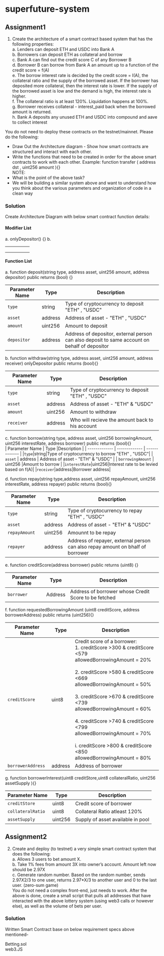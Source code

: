 # superfuture-system

## Assignment1

1. Create the architecture of a smart contract based system that has the following
properties:  
a. Lenders can deposit ETH and USDC into Bank A  
b. Borrowers can deposit ETH as collateral and borrow  
c. Bank A can find out the credit score C of any Borrower B  
d. Borrower B can borrow from Bank A an amount up to a function of the credit score = f(A)  
e. The borrow interest rate is decided by the credit score = I(A), the collateral ratio and the supply of the borrowed asset. If the borrower has deposited more
collateral, then the interest rate is lower. If the supply of the borrowed asset is low and the demand is high, the interest rate is higher.  
f. The collateral ratio is at least 120%. Liquidation happens at 100%.  
g. Borrower receives collateral - interest_paid back when the borrowed amount is returned.  
h. Bank A deposits any unused ETH and USDC into compound and aave to collect interest  

You do not need to deploy these contracts on the testnet/mainnet. Please do the following:  
- Draw Out the Architecture diagram - Show how smart contracts are structured and interact with each other.  
- Write the functions that need to be created in order for the above smart contracts to work with each other. Example: function transfer ( address dst , uint256 amount ){}  
NOTE:  
- What is the point of the above task?  
- We will be building a similar system above and want to understand how you think about the various parameters and organization of code in a clean way  


### Solution
Create Architecture Diagram with below smart contract function details:

#### Modifier List
a. onlyDepositor() {}
b. 

|   |   |   |   |   |
|---|---|---|---|---|
|   |   |   |   |   |
|   |   |   |   |   |
|   |   |   |   |   |

#### Function List
a. function deposit(string type, address asset, uint256 amount, address depositor) public returns (bool) {}  

| Parameter Name | Type |Description |
| ------------- | ------------- | ------------- |
|`type`|string| Type of cryptocurrency to deposit "ETH" , "USDC"|
| `asset`  | address  | Address of asset - "ETH" , "USDC" |
| `amount`  | uint256  | Amount to deposit|
|`depositor`|address| Address of depositor, external person can also deposit to same account on behalf of depositor|

b. function withdraw(string type, address asset, uint256 amount, address receiver) onlyDepositor public returns  (bool){}  

| Parameter Name | Type |Description |
| ------------- | ------------- | ------------- |
|`type`|string|Type of cryptocurrency to deposit "ETH" , "USDC"|
| `asset`  | address  | Address of asset - "ETH" & "USDC"|
| `amount`  | uint256  | Amount to withdraw|
|`receiver`|address| Who will recieve the amount back to his account|

c. function borrow(string type, address asset, uint256 borrowingAmount, uint256 interestRate, address borrower) public returns  (bool){}  
| Parameter Name | Type |Description |
| ------------- | ------------- | ------------- |
|`type`|string|Type of cryptocurrency to borrow "ETH" , "USDC"|
| `asset`  | address  | Address of asset - "ETH" & "USDC" |
| `borrowingAmount`  | uint256  |Amount to borrow |
|`interestRate`|uint256|Interest rate to be levied based on f(A)|
|`receiver`|address|Borrower address|

d. function repay(string type,address asset, uint256 repayAmount, uint256 interestRate, address repayer) public returns  (bool){}  

| Parameter Name | Type |Description |
| ------------- | ------------- | ------------- |
|`type`|string|Type of cryptocurrency to repay "ETH" , "USDC"|
| `asset`  | address  |Address of asset - "ETH" & "USDC" |
| `repayAmount`  | uint256  |Amounnt to be repay |
|`repayer`|address| Address of repayer, external person can also repay amount on bhalf of borrower |

e. function creditScore(address borrower) public returns (uint8) {}  

| Parameter Name | Type |Description |
| ------------- | ------------- | ------------- |
| `borrower`  | Address|Address of borrower whose Credit Score to be fetched |



f. function requestedBorrowingAmount (uint8 creditScore, address borrowerAddress) public returns (uint256){}  

| Parameter Name | Type |Description |
| ------------- | ------------- | ------------- |
| `creditScore`  | uint8  | Credit score of a  borrower:  <br> 1.  creditScore >300 & creditScore <579  <br> allowedBorrowingAmount = 20% <br>  <br> 2.  creditScore >580 & creditScore <669  <br> allowedBorrowingAmount = 50% <br>  <br> 3.  creditScore >670 & creditScore <739  <br> allowedBorrowingAmount = 60% <br>  <br> 4.  creditScore >740 & creditScore <799  <br> allowedBorrowingAmount = 70% <br>  <br> i.  creditScore >800 & creditScore <850  <br> allowedBorrowingAmount = 80% <br> |
| `borrowerAddress`  | address  | Address of borrower|


g. function borrowerInterest(uint8 creditStore,uint8 collateralRatio, uint256 assetSupply ){}  

| Parameter Name | Type |Description |
| ------------- | ------------- | ------------- |
| `creditStore`  | uint8  |Credit score of borrower |
| `collateralRatio`  | uint8  | Collateral Ratio  atleast 120% |
|`assetSupply`|uint256|Supply of asset available in pool |


## Assignment2
2. Create and deploy (to testnet) a very simple smart contract system that does the
following:  
a.  Allows 3 users to bet amount X.  
b.  Take 1% fees from amount 3X into owner’s account. Amount left now should be 2.97X  
c.  Generate random number. Based on the random number, sends 2.97*X*2/3 to one user, returns 2.97*X/3 to another user and 0 to the last user. (zero-sum game)  
You do not need a complex front-end, just needs to work.
After the above is done, create a small script that pulls all addresses that have interacted with
the above lottery system (using web3 calls or however else), as well as the volume of bets per
user.

### Solution
Written Smart Contract base on below requirement specs above mentioned-

Betting.sol  
web3.JS
